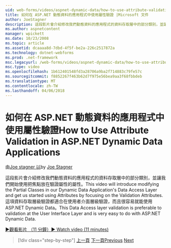 ```yaml
---
uid: web-forms/videos/aspnet-dynamic-data/how-to-use-attribute-validation-in-aspnet-dynamic-data-applications
title: 如何在 ASP.NET 動態資料的應用程式中使用屬性驗證 |Microsoft 文件
author: JoeStagner
description: 這段影片會介紹修改我們動態資料的應用程式的資料存取層中的部分類別，並讓我們焦 o 啟動使用屬性...
ms.author: aspnetcontent
manager: wpickett
ms.date: 10/23/2008
ms.topic: article
ms.assetid: dcaaaa8d-7dbd-4f5f-be2a-226c2517872a
ms.technology: dotnet-webforms
ms.prod: .net-framework
msc.legacyurl: /web-forms/videos/aspnet-dynamic-data/how-to-use-attribute-validation-in-aspnet-dynamic-data-applications
msc.type: video
ms.openlocfilehash: 1b612401548fd3a28706a9ba2f714883c79fe57c
ms.sourcegitcommit: f8852267f463b62d7f975e56bea9aa3f68fbbdeb
ms.translationtype: MT
ms.contentlocale: zh-TW
ms.lasthandoff: 04/06/2018
---
```

<a name="how-to-use-attribute-validation-in-aspnet-dynamic-data-applications"></a><span data-ttu-id="37a9e-103">如何在 ASP.NET 動態資料的應用程式中使用屬性驗證</span><span class="sxs-lookup"><span data-stu-id="37a9e-103">How to Use Attribute Validation in ASP.NET Dynamic Data Applications</span></span>
====================
<span data-ttu-id="37a9e-104">由[Joe stagner 以](https://github.com/JoeStagner)</span><span class="sxs-lookup"><span data-stu-id="37a9e-104">by [Joe Stagner](https://github.com/JoeStagner)</span></span>

<span data-ttu-id="37a9e-105">這段影片會介紹修改我們動態資料的應用程式的資料存取層中的部分類別，並讓我們開始使用把焦點放在驗證屬性的屬性。</span><span class="sxs-lookup"><span data-stu-id="37a9e-105">This video will introduce modifying the Partial Classes in our Dynamic Data Application's Data Access Layer and get us started using Attributes by focusing on the Validation Attributes.</span></span> <span data-ttu-id="37a9e-106">這項資料存取層級驗證都適合在使用者介面層級驗證，而且很容易就能使用 ASP.NET Dynamic Data。</span><span class="sxs-lookup"><span data-stu-id="37a9e-106">This Data Access layer validation is preferable to validation at the User Interface Layer and is very easy to do with ASP.NET Dynamic Data.</span></span>

[<span data-ttu-id="37a9e-107">&#9654;觀看影片 （11 分鐘）</span><span class="sxs-lookup"><span data-stu-id="37a9e-107">&#9654; Watch video (11 minutes)</span></span>](https://channel9.msdn.com/Blogs/ASP-NET-Site-Videos/how-to-use-attribute-validation-in-aspnet-dynamic-data-applications)

> [!div class="step-by-step"]
> <span data-ttu-id="37a9e-108">[上一頁](how-to-enable-table-specific-routing-in-dynamic-data-applications.md)
> [下一頁](how-to-implement-custom-field-validation-with-imperative-logic-in-vb-or-c.md)</span><span class="sxs-lookup"><span data-stu-id="37a9e-108">[Previous](how-to-enable-table-specific-routing-in-dynamic-data-applications.md)
[Next](how-to-implement-custom-field-validation-with-imperative-logic-in-vb-or-c.md)</span></span>
